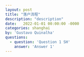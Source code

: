 ```yaml
---
layout: post
title: "落户流程"
description: "description"
date:   2022-01-01 00:00:00 -0000
categories: shanghai
by: 'Gustavo Quinalha'
questions:
  - question: 'Question 1 SH'
    answer: 'Answer 1'
---
```

